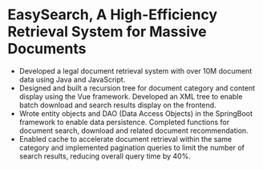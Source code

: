# EasySearch, A High-Efficiency Retrieval System for Massive Documents
- Developed a legal document retrieval system with over 10M document data using Java and JavaScript.
- Designed and built a recursion tree for document category and content display using the Vue framework. Developed an XML tree to enable batch download and search results display on the frontend.  
- Wrote entity objects and DAO (Data Access Objects) in the SpringBoot framework to enable data persistence.  Completed functions for document search, download and related document recommendation.
- Enabled cache to accelerate document retrieval within the same category and implemented pagination queries to limit the number of search results, reducing overall query time by 40%.
